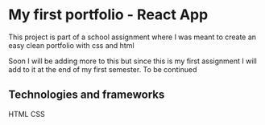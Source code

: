 
# My first portfolio  - React App

This project is part of a school assignment where I was meant to create an easy clean portfolio with css and html

Soon I will be adding more to this but since this is my first assignment I will add to it at the end of my first semester. To be continued








## Technologies and frameworks

HTML 
CSS

